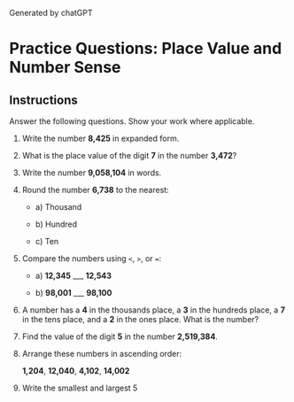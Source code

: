 Generated by chatGPT

# Practice Questions: Place Value and Number Sense



## Instructions

Answer the following questions. Show your work where applicable.



1. Write the number **8,425** in expanded form.



2. What is the place value of the digit **7** in the number **3,472**?



3. Write the number **9,058,104** in words.



4. Round the number **6,738** to the nearest:

   - a) Thousand

   - b) Hundred

   - c) Ten



5. Compare the numbers using `<`, `>`, or `=`:  

   - a) **12,345** ___ **12,543**  

   - b) **98,001** ___ **98,100**  



6. A number has a **4** in the thousands place, a **3** in the hundreds place, a **7** in the tens place, and a **2** in the ones place. What is the number?



7. Find the value of the digit **5** in the number **2,519,384**.



8. Arrange these numbers in ascending order:  

   **1,204**, **12,040**, **4,102**, **14,002**



9. Write the smallest and largest 5


